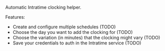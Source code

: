 Automatic Intratime clocking helper.

Features:

- Create and configure multiple schedules (TODO)
- Choose the day you want to add the clocking for (TODO)
- Choose the variation (in minutes) that the clocking might vary (TODO)
- Save your credentials to auth in the Intratime service (TODO)

